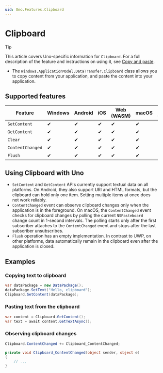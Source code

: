 ```yaml
---
uid: Uno.Features.Clipboard
---
```


# Clipboard

> [!TIP]
> This article covers Uno-specific information for `Clipboard`. For a full description of the feature and instructions on using it, see [Copy and paste](https://learn.microsoft.com/windows/uwp/app-to-app/copy-and-paste).

* The `Windows.ApplicationModel.DataTransfer.Clipboard` class allows you to copy content from your application, and paste the content into your application.

## Supported features

| Feature          | Windows | Android | iOS | Web (WASM) | macOS | Linux (Skia) | Win 7 (Skia) |
|------------------|---------|---------|-----|------------|-------|--------------|--------------|
| `SetContent`     | ✔       | ✔       | ✔   | ✔          | ✔     | ✔            | ✔            |
| `GetContent`     | ✔       | ✔       | ✔   | ✔          | ✔     | ✔            | ✔            |
| `Clear`          | ✔       | ✔       | ✔   | ✔          | ✔     | ✔            | ✔            |
| `ContentChanged` | ✔       | ✔       | ✔   | ✔          | ✔     | ✔            | ✔            |
| `Flush`          | ✔       | ✔       | ✔   | ✔          | ✔     | ✔            | ✔            |

<!-- Add any additional information on platform-specific limitations and constraints -->

## Using Clipboard with Uno

* `SetContent` and `GetContent` APIs currently support textual data on all platforms. On Android, they also support URI and HTML formats, but the clipboard can hold only one item. Setting multiple items at once does not work reliably.
* `ContentChanged` event can observe clipboard changes only when the application is in the foreground. On macOS, the `ContentChanged` event checks for clipboard changes by polling the current `NSPasteboard` change count in 1-second intervals. The polling starts only after the first subscriber attaches to the `ContentChanged` event and stops after the last subscriber unsubscribes.
* `Flush` operation has an empty implementation. In contrast to UWP, on other platforms, data automatically remain in the clipboard even after the application is closed.

## Examples

### Copying text to clipboard

```csharp
var dataPackage = new DataPackage();
dataPackage.SetText("Hello, clipboard");
Clipboard.SetContent(dataPackage);
```

### Pasting text from the clipboard

```csharp
var content = Clipboard.GetContent();
var text = await content.GetTextAsync();
```

### Observing clipboard changes

```csharp
Clipboard.ContentChanged += Clipboard_ContentChanged;

private void Clipboard_ContentChanged(object sender, object e)
{
    // ...
}
```
